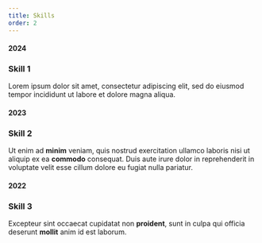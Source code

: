 ```yaml
---
title: Skills
order: 2
---
```


#### 2024
### Skill 1
Lorem ipsum dolor sit amet, consectetur adipiscing elit, sed do eiusmod tempor incididunt ut labore et dolore magna aliqua.

#### 2023
### Skill 2
Ut enim ad **minim** veniam, quis nostrud exercitation ullamco laboris nisi ut aliquip ex ea **commodo** consequat. Duis aute irure dolor in reprehenderit in voluptate velit esse cillum dolore eu fugiat nulla pariatur.

#### 2022
### Skill 3
Excepteur sint occaecat cupidatat non **proident**, sunt in culpa qui officia deserunt **mollit** anim id est laborum.